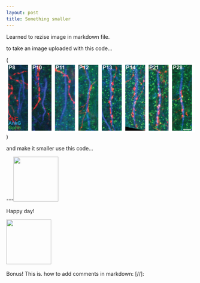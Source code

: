 ```yaml
---
layout: post
title: Something smaller
---
```


Learned to rezise image in markdown file. 

to take an image uploaded with this code...

(![](/images/rope.png))


and make it smaller use this code...

---<image src = "/images/rope.png" width="120" height="120">

Happy day! 

<image src = "/images/smile.png" width="120" height="120">
  
  Bonus! This is. how to add comments in markdown: [//]:
